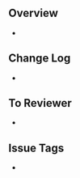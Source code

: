 ## Overview
-

## Change Log
-

## To Reviewer
-

## Issue Tags
<!--
Closed | Fixed: #
See also: #
-->
-
